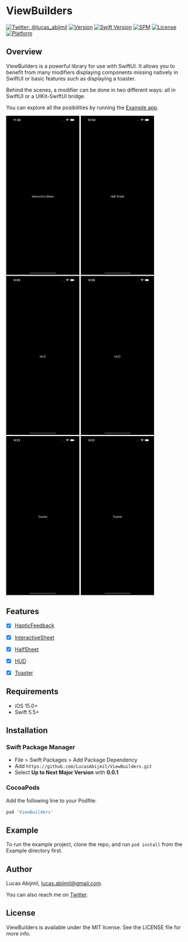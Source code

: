 # ViewBuilders
[![Twitter: @lucas_abijmil](https://img.shields.io/badge/contact-@lucas_abijmil-blue.svg?style=flat)](https://twitter.com/lucas_abijmil)
[![Version](https://img.shields.io/cocoapods/v/ViewBuilders.svg?style=flat)](https://cocoapods.org/pods/ViewBuilders)
[![Swift Version](https://img.shields.io/badge/Swift-5.5+-F16D39.svg?style=flat)](https://developer.apple.com/swift)
[![SPM](https://img.shields.io/badge/SPM-supported-DE5C43.svg?style=flat)](https://swift.org/package-manager/)
[![License](https://img.shields.io/cocoapods/l/ViewBuilders.svg?style=flat)](https://cocoapods.org/pods/ViewBuilders)
[![Platform](https://img.shields.io/cocoapods/p/ViewBuilders.svg?style=flat)](https://cocoapods.org/pods/ViewBuilders)

## Overview
ViewBuilders is a powerful library for use with SwiftUI. It allows you to benefit from many modifiers displaying components missing natively in SwiftUI or basic features such as displaying a toaster.

Behind the scenes, a modifier can be done in two different ways: all in SwiftUI or a UIKit-SwiftUI bridge.

You can explore all the posibilities by running the [Example app](#Example).
<p>
  <img src="/Documentation/Assets/InteractiveSheet.gif" width="200">
  <img src="/Documentation/Assets/HalfSheet.gif" width="200">
  <img src="/Documentation/Assets/HUDBottom.gif" width="200">
  <img src="/Documentation/Assets/HUDTop.gif" width="200">
  <img src="/Documentation/Assets/ToasterBottom.gif" width="200">
  <img src="/Documentation/Assets/ToasterTop.gif" width="200">
</p>

## Features
- [x] [HapticFeedback](Documentation/HapticFeedback.md)
- [x] [InteractiveSheet](Documentation/InteractiveSheet.md)
- [x] [HalfSheet](Documentation/HalfSheet.md)
- [x] [HUD](Documentation/HUD/README.md)
- [x] [Toaster](Documentation/Toaster/README.md)


## Requirements
- iOS 15.0+ 
- Swift 5.5+ 

## Installation

### Swift Package Manager
- File > Swift Packages > Add Package Dependency
- Add `https://github.com/LucasAbijmil/ViewBuilders.git`
- Select **Up to Next Major Version** with **0.0.1**

### CocoaPods
Add the following line to your Podfile:
```ruby
pod 'ViewBuilders'
```

## Example
To run the example project, clone the repo, and run `pod install` from the Example directory first.

## Author
Lucas Abijmil, lucas.abijmil@gmail.com. 

You can also reach me on [Twitter](https://twitter.com/lucas_abijmil).

## License
ViewBuilders is available under the MIT license. See the LICENSE file for more info.
